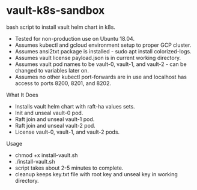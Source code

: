 # vault-k8s-sandbox
bash script to install vault helm chart in k8s.

- Tested for non-production use on Ubuntu 18.04.
- Assumes kubectl and gcloud environment setup to proper GCP cluster.
- Assumes ansi2txt package is installed - sudo apt install colorized-logs.
- Assumes vault license payload.json is in current working directory.
- Assumes vault pod names to be vault-0, vault-1, and vault-2 - can be changed to variables later on.
- Assumes no other kubectl port-forwards are in use and localhost has access to ports 8200, 8201, and 8202.

What It Does
* Installs vault helm chart with raft-ha values sets.
* Init and unseal vault-0 pod.
* Raft join and unseal vault-1 pod.
* Raft join and unseal vault-2 pod.
* License vault-0, vault-1, and vault-2 pods.

Usage
* chmod +x install-vault.sh
* ./install-vault.sh
* script takes about 2-5 minutes to complete.
* cleanup keeps key.txt file with root key and unseal key in working directory.
